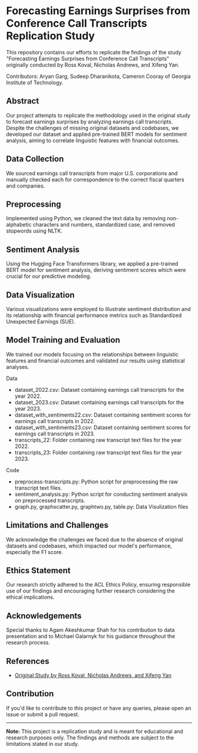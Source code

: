 # Forecasting Earnings Surprises from Conference Call Transcripts Replication Study

This repository contains our efforts to replicate the findings of the study "Forecasting Earnings Surprises from Conference Call Transcripts" originally conducted by Ross Koval, Nicholas Andrews, and Xifeng Yan.

Contributors: Aryan Garg, Sudeep Dharanikota, Cameron Cooray of Georgia Institute of Technology.

## Abstract
Our project attempts to replicate the methodology used in the original study to forecast earnings surprises by analyzing earnings call transcripts. Despite the challenges of missing original datasets and codebases, we developed our dataset and applied pre-trained BERT models for sentiment analysis, aiming to correlate linguistic features with financial outcomes.

## Data Collection
We sourced earnings call transcripts from major U.S. corporations and manually checked each for correspondence to the correct fiscal quarters and companies.

## Preprocessing
Implemented using Python, we cleaned the text data by removing non-alphabetic characters and numbers, standardized case, and removed stopwords using NLTK.

## Sentiment Analysis
Using the Hugging Face Transformers library, we applied a pre-trained BERT model for sentiment analysis, deriving sentiment scores which were crucial for our predictive modeling.

## Data Visualization
Various visualizations were employed to illustrate sentiment distribution and its relationship with financial performance metrics such as Standardized Unexpected Earnings (SUE).

## Model Training and Evaluation
We trained our models focusing on the relationships between linguistic features and financial outcomes and validated our results using statistical analyses.

Data 
- dataset_2022.csv: Dataset containing earnings call transcripts for the year 2022.
- dataset_2023.csv: Dataset containing earnings call transcripts for the year 2023.
- dataset_with_sentiments22.csv: Dataset containing sentiment scores for earnings call transcripts in 2022.
- dataset_with_sentiments23.csv: Dataset containing sentiment scores for earnings call transcripts in 2023.
- transcripts_22: Folder containing raw transcript text files for the year 2022.
- transcripts_23: Folder containing raw transcript text files for the year 2023.

Code
- preprocess-transcripts.py: Python script for preprocessing the raw transcript text files.
- sentiment_analysis.py: Python script for conducting sentiment analysis on preprocessed transcripts.
- graph.py, graphscatter.py, graphtwo.py, table.py: Data Visulization files


## Limitations and Challenges
We acknowledge the challenges we faced due to the absence of original datasets and codebases, which impacted our model's performance, especially the F1 score.

## Ethics Statement
Our research strictly adhered to the ACL Ethics Policy, ensuring responsible use of our findings and encouraging further research considering the ethical implications.

## Acknowledgements
Special thanks to Agam Akeshkumar Shah for his contribution to data presentation and to Michael Galarnyk for his guidance throughout the research process.

## References
- [Original Study by Ross Koval, Nicholas Andrews, and Xifeng Yan](https://aclanthology.org/2023.findings-acl.520.pdf)

## Contribution
If you'd like to contribute to this project or have any queries, please open an issue or submit a pull request.

---
**Note:** This project is a replication study and is meant for educational and research purposes only. The findings and methods are subject to the limitations stated in our study.
